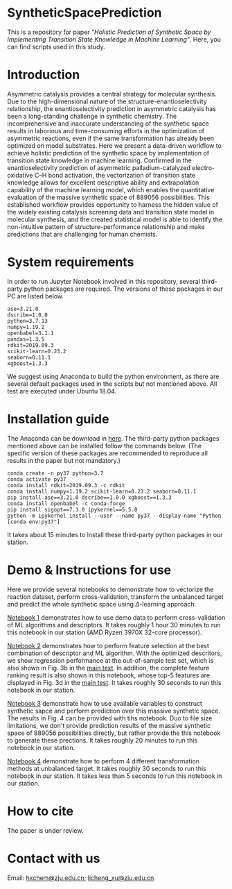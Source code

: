 # SyntheticSpacePrediction
This is a repository for paper *"Holistic Prediction of Synthetic Space by Implementing Transition State Knowledge in Machine Learning"*. Here, you can find scripts used in this study.
# Introduction
Asymmetric catalysis provides a central strategy for molecular synthesis. Due to the high-dimensional nature of the structure-enantioselectivity relationship, the enantioselectivity prediction in asymmetric catalysis has been a long-standing challenge in synthetic chemistry. The incomprehensive and inaccurate understanding of the synthetic space results in laborious and time-consuming efforts in the optimization of asymmetric reactions, even if the same transformation has already been optimized on model substrates. Here we present a data-driven workflow to achieve holistic prediction of the synthetic space by implementation of transition state knowledge in machine learning. Confirmed in the enantioselectivity prediction of asymmetric palladium-catalyzed electro-oxidative C–H bond activation, the vectorization of transition state knowledge allows for excellent descriptive ability and extrapolation capability of the machine learning model, which enables the quantitative evaluation of the massive synthetic space of 889056 possibilities. This established workflow provides opportunity to harness the hidden value of the widely existing catalysis screening data and transition state model in molecular synthesis, and the created statistical model is able to identify the non-intuitive pattern of structure-performance relationship and make predictions that are challenging for human chemists.
# System requirements
In order to run Jupyter Notebook involved in this repository, several third-party python packages are required. The versions of these packages in our PC are listed below.
```
ase=3.21.0
dscribe=1.0.0
python=3.7.13
numpy=1.19.2
openbabel=3.1.1
pandas=1.3.5
rdkit=2019.09.3
scikit-learn=0.23.2
seaborn=0.11.1
xgboost=1.3.3
```
We suggest using Anaconda to build the python environment, as there are several default packages used in the scripts but not mentioned above. All test are executed under Ubuntu 18.04.
# Installation guide
The Anaconda can be download in [here](https://www.anaconda.com/products/distribution). The third-party python packages mentioned above can be installed follow the commands below. (The specific version of these packages are recommended to reproduce all results in the paper but not mandatory.)
```
conda create -n py37 python=3.7
conda activate py37
conda install rdkit=2019.09.3 -c rdkit
conda install numpy=1.19.2 scikit-learn=0.23.2 seaborn=0.11.1
pip install ase==3.21.0 dscribe==1.0.0 xgboost==1.3.3
conda install openbabel -c conda-forge
pip install sigopt==7.3.0 ipykernel==5.5.0
python -m ipykernel install --user --name py37 --display-name "Python [conda env:py37"]
```
It takes about 15 minutes to install these third-party python packages in our station.
# Demo & Instructions for use
Here we provide several notebooks to demonstrate how to vectorize the reaction dataset, perform cross-validation, transform the unbalanced target and predict the whole synthetic space using $\Delta$-learning approach. 

[Notebook 1](https://github.com/licheng-xu-echo/SyntheticSpacePrediction/blob/main/notebook/1-Cross-Validation-of-ML-Algorithms-and-Descriptors.ipynb) demonstrates how to use demo data to perform cross-validation of ML algorithms and descriptors. It takes roughly 1 hour 30 minutes to run this notebook in our station (AMD Ryzen 3970X 32-core processor).

[Notebook 2](https://github.com/licheng-xu-echo/SyntheticSpacePrediction/blob/main/notebook/2-Feature-Selection-and-Regression-Performance.ipynb) demonstrates how to perform feature selection at the best combination of descriptor and ML algorithm. With the optimized descritors, we show regression performance at the out-of-sample test set, which is also shown in Fig. 3b in the [main text](). In addition, the complete feature ranking result is also shown in this notebook, whose top-5 features are displayed in Fig. 3d in the [main test]().  It takes roughly 30 seconds to run this notebook in our station.

[Notebook 3](https://github.com/licheng-xu-echo/SyntheticSpacePrediction/blob/main/notebook/3-Holistic-Prediction-over-Synthetic-Space.ipynb) demonstrate how to use available variables to construct synthetic sapce and perform prediction over this massive synthetic space. The results in Fig. 4 can be provided with tihs notebook. Duo to file size limitations, we don't provide prediction results of the massive synthetic space of 889056 possibilities directly, but rather provide the this notebook to generate these prections. It takes roughly 20 minutes to run this notebook in our station.

[Notebook 4](https://github.com/licheng-xu-echo/SyntheticSpacePrediction/blob/main/notebook/4-Target-Transformation.ipynb) demonstrate how to perform 4 different transformation methods at unbalanced target. It takes roughly 30 seconds to run this notebook in our station. It takes less than 5 seconds to run this notebook in our station.


# How to cite
The paper is under review.
# Contact with us
Email: hxchem@zju.edu.cn; licheng_xu@zju.edu.cn
